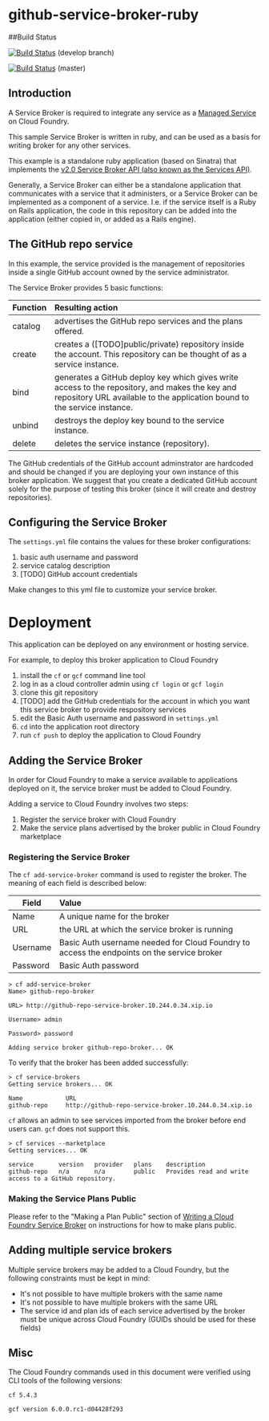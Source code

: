github-service-broker-ruby
==========================

##Build Status

[![Build Status](https://travis-ci.org/cloudfoundry-samples/github-service-broker-ruby.png?branch=develop)](https://travis-ci.org/cloudfoundry-samples/github-service-broker-ruby) (develop branch)

[![Build Status](https://travis-ci.org/cloudfoundry-samples/github-service-broker-ruby.png?branch=master)](https://travis-ci.org/cloudfoundry-samples/github-service-broker-ruby) (master)


## Introduction

A Service Broker is required to integrate any service as a [Managed Service](http://docs.cloudfoundry.com/docs/running/architecture/services/#managed) on Cloud Foundry.

This sample Service Broker is written in ruby, and can be used as a basis for writing broker for any other services.

This example is a standalone ruby application (based on Sinatra) that implements the [v2.0 Service Broker API (also known as the Services API)](http://docs.cloudfoundry.com/docs/running/architecture/services/writing-service.html).

Generally, a Service Broker can either be a standalone application that communicates with a service that it administers, or a Service Broker can be implemented as a component of a service. I.e. if the service itself is a Ruby on Rails application, the code in this repository can be added into the application (either copied in, or added as a Rails engine).


## The GitHub repo service

In this example, the service provided is the management of repositories inside a single GitHub account owned by the service administrator.

The Service Broker provides 5 basic functions:

Function | Resulting action |
-------- | :--------------- |
catalog | advertises the GitHub repo services and the plans offered.
create | creates a ([TODO]public/private) repository inside the account. This repository can be thought of as a service instance.
bind | generates a GitHub deploy key which gives write access to the repository, and makes the key and repository URL available to the application bound to the service instance.
unbind | destroys the deploy key bound to the service instance.
delete | deletes the service instance (repository).

The GitHub credentials of the GitHub account adminstrator are hardcoded and should be changed if you are deploying your own instance of this broker application.  We suggest that you create a dedicated GitHub account solely for the purpose of testing this broker (since it will create and destroy repositories).

## Configuring the Service Broker

The `settings.yml` file contains the values for these broker configurations:

1. basic auth username and password
2. service catalog description
3. [TODO] GitHub account credentials

Make changes to this yml file to customize your service broker.

# Deployment

This application can be deployed on any environment or hosting service.

For example, to deploy this broker application to Cloud Foundry

1. install the `cf` or `gcf` command line tool
2. log in as a cloud controller admin using `cf login` or `gcf login`
3. clone this git repository
4. [TODO] add the GitHub credentials for the account in which you want this service broker to provide respository services
5. edit the Basic Auth username and password in `settings.yml`
6. `cd` into the application root directory
7. run `cf push` to deploy the application to Cloud Foundry



## Adding the Service Broker

In order for Cloud Foundry to make a service available to applications deployed on it, the service broker must be added to Cloud Foundry.


Adding a service to Cloud Foundry involves two steps:

1. Register the service broker with Cloud Foundry
2. Make the service plans advertised by the broker public in Cloud Foundry marketplace

### Registering the Service Broker

The `cf add-service-broker` command is used to register the broker. The meaning of each field is described below:

Field | Value |
-------- | :--------------- |
Name | A unique name for the broker
URL | the URL at which the service broker is running
Username | Basic Auth username needed for Cloud Foundry to access the endpoints on the service broker
Password | Basic Auth password


```
> cf add-service-broker
Name> github-repo-broker

URL> http://github-repo-service-broker.10.244.0.34.xip.io

Username> admin

Password> password

Adding service broker github-repo-broker... OK
```

To verify that the broker has been added successfully:

```
> cf service-brokers
Getting service brokers... OK

Name            URL
github-repo     http://github-repo-service-broker.10.244.0.34.xip.io
```

`cf` allows an admin to see services imported from the broker before end users can. `gcf` does not support this. 

```
> cf services --marketplace
Getting services... OK

service       version   provider   plans    description                                           
github-repo   n/a       n/a        public   Provides read and write access to a GitHub repository.
```

### Making the Service Plans Public

Please refer to the "Making a Plan Public" section of [Writing a Cloud Foundry Service Broker](http://docs.cloudfoundry.com/docs/running/architecture/services/writing-service.html) on instructions for how to make plans public.


## Adding multiple service brokers

Multiple service brokers may be added to a Cloud Foundry, but the following constraints must be kept in mind:

- It's not possible to have multiple brokers with the same name
- It's not possible to have multiple brokers with the same URL
- The service id and plan ids of each service advertised by the broker must be unique across Cloud Foundry (GUIDs should be used for these fields)


## Misc
The Cloud Foundry commands used in this document were verified using CLI tools of the following versions:

```
cf 5.4.3
```

```
gcf version 6.0.0.rc1-d04428f293
```

